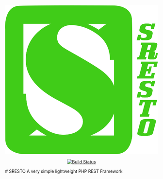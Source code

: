 <p align="center"><img src="/docs/logo.svg" alt="SRESTO Framework" ></p>
<p align="center">
<a href="https://travis-ci.org/thekoushik/sresto"><img src="https://travis-ci.org/thekoushik/sresto.svg" alt="Build Status"></a>
</p>
# SRESTO
A very simple lightweight PHP REST Framework
